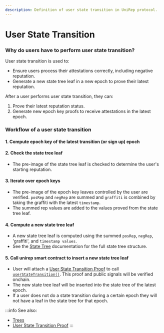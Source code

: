 ```yaml
---
description: Definition of user state transition in UniRep protocol.
---
```


# User State Transition

### Why do users have to perform user state transition?

User state transition is used to:

* Ensure users process their attestations correctly, including negative reputation.
* Generate a new state tree leaf in a new epoch to prove their latest reputation.

After a user performs user state transition, they can:

1. Prove their latest reputation status.
2. Generate new epoch key proofs to receive attestations in the latest epoch.

### Workflow of a user state transition

#### 1. Compute epoch key of the latest transition (or sign up) epoch

#### 2. Check the state tree leaf
* The pre-image of the state tree leaf is checked to determine the user's starting reputation.

#### 3. Iterate over epoch keys

* The pre-image of the epoch key leaves controlled by the user are verified. `posRep` and `negRep` are summed and `graffiti` is combined by taking the graffiti with the latest `timestamp`.
* The summed rep values are added to the values proved from the state tree leaf.

#### 4. Compute a new state tree leaf

* A new state tree leaf is computed using the summed `posRep`, `negRep`, 'graffiti', and `timestamp values`.
* See the [State Tree](06-trees.md) documentation for the full state tree structure.

#### 5. Call unirep smart contract to insert a new state tree leaf

<!-- User performs user state transition by calling [`userStateTransition()`](https://github.com/Unirep/Unirep/blob/f3502e1a551f63ab44b73444b60ead8731d45167/packages/contracts/contracts/Unirep.sol#L559) -->
* User will attach a [User State Transition Proof](../circuits-api/circuits#user-state-transition-proof) to call [`userStateTransition()`](https://github.com/Unirep/Unirep/blob/f3502e1a551f63ab44b73444b60ead8731d45167/packages/contracts/contracts/Unirep.sol#L559). This proof and public signals will be verified onchain.
* The new state tree leaf will be inserted into the state tree of the latest epoch.
* If a user does not do a state transition during a certain epoch they will not have a leaf in the state tree for that epoch.

:::info
See also:

* [Trees](06-trees.md)
* [User State Transition Proof](../circuits-api/circuits#user-state-transition-proof)
:::
